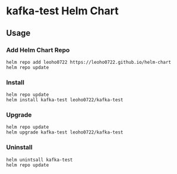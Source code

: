 # kafka-test Helm Chart

## Usage

### Add Helm Chart Repo

```shell
helm repo add leoho0722 https://leoho0722.github.io/helm-chart
helm repo update
```

### Install

```shell
helm repo update
helm install kafka-test leoho0722/kafka-test
```

### Upgrade

```shell
helm repo update
helm upgrade kafka-test leoho0722/kafka-test
```

### Uninstall

```shell
helm unintsall kafka-test
helm repo update
```
